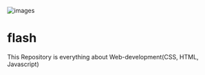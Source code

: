 ![images](https://github.com/user-attachments/assets/3bef3daf-28cb-4760-b801-26a4a0f2d498)

# flash

This Repository is everything about Web-development(CSS, HTML, Javascript)
